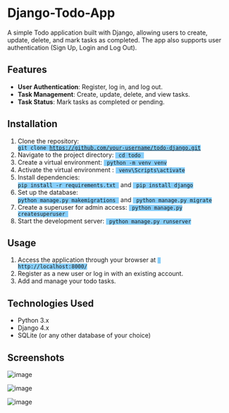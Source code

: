 # Django-Todo-App

A simple Todo application built with Django, allowing users to create, update, delete, and mark tasks as completed. The app also supports user authentication (Sign Up, Login and Log Out).

## Features

- **User Authentication**: Register, log in, and log out.
- **Task Management**: Create, update, delete, and view tasks.
- **Task Status**: Mark tasks as completed or pending.
  
## Installation

1. Clone the repository: <code style="background-color:lightskyblue"> git clone https://github.com/your-username/todo-django.git </code>
2. Navigate to the project directory: <code style="background-color:lightskyblue"> cd todo </code>
3. Create a virtual environment: <code style="background-color:lightskyblue"> python -m venv venv </code>
4. Activate the virtual environment : <code style="background-color:lightskyblue"> venv\Scripts\activate </code>
5. Install dependencies: <code style="background-color:lightskyblue"> pip install -r requirements.txt </code> and <code style="background-color:lightskyblue"> pip install django </code>
6. Set up the database: <code style="background-color:lightskyblue"> python manage.py makemigrations </code> and <code style="background-color:lightskyblue"> python manage.py migrate </code>
7. Create a superuser for admin access: <code style="background-color:lightskyblue"> python manage.py createsuperuser </code>
8. Start the development server: <code style="background-color:lightskyblue"> python manage.py runserver </code>

## Usage

1. Access the application through your browser at <code style="background-color:lightskyblue"> http://localhost:8000/ </code>
2. Register as a new user or log in with an existing account.
3. Add and manage your todo tasks.

## Technologies Used

- Python 3.x
- Django 4.x
- SQLite (or any other database of your choice)

## Screenshots

![image](https://github.com/user-attachments/assets/c3661aee-0948-47fe-9971-ef5a594589ab)

![image](https://github.com/user-attachments/assets/679c5b6e-572c-4e2a-8c5e-0bb9065e0786)

![image](https://github.com/user-attachments/assets/1e651356-926c-430d-a644-b6afa779adfb)









                           
